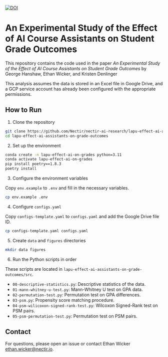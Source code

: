 [![DOI](https://zenodo.org/badge/866249692.svg)](https://doi.org/10.5281/zenodo.13883480)

# An Experimental Study of the Effect of AI Course Assistants on Student Grade Outcomes

This repository contains the code used in the paper *An Experimental Study of the Effect of AI Course Assistants on Student Grade Outcomes* by George Hanshaw, Ethan Wicker, and Kristen Denlinger

This analysis assumes the data is stored in an Excel file in Google Drive, and a GCP service account has already been configured with the appropriate permissions.

## How to Run

1. Clone the repository

```bash
git clone https://github.com/Nectir/nectir-ai-research/lapu-effect-ai-assistants-on-grade-outcomes.git
cd lapu-effect-ai-assistants-on-grade-outcomes
```

2. Set up the environment

```bash
conda create -n lapu-effect-ai-on-grades python=3.11
conda activate lapu-effect-ai-on-grades
pip install poetry==1.8.3
poetry install
```

3. Configure the environment variables

Copy `env.example` to `.env` and fill in the necessary variables.

```bash
cp env.example .env
```

4. Configure `configs.yaml`

Copy `configs-template.yaml` to `configs.yaml` and add the Google Drive file ID.

```bash
cp configs-template.yaml configs.yaml
```

5. Create `data` and `figures` directories

```bash
mkdir data figures 
```

6. Run the Python scripts in order

These scripts are located in `lapu-effect-ai-assistants-on-grade-outcomes/src`.

- `00-descriptive-statistics.py`: Descriptive statistics of the data.
- `01-mann-whitney-u-test.py`: Mann-Whitney U test on GPA data.
- `02-permutation-test.py`: Permutation test on GPA differences.
- `03-psm.py`: Propensity score matching procedure.
- `04-psm-wilicoxon-signed-rank-test.py`: Wilcoxon Signed-Rank test on PSM pairs.
- `05-psm-permutation-test.py`: Permutation test on PSM pairs.

## Contact

For questions, please open an issue or contact Ethan Wicker <ethan.wicker@nectir.io>.
